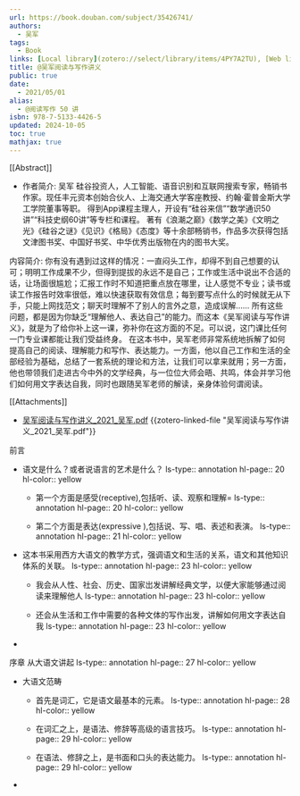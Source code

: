 ```yaml
---
url: https://book.douban.com/subject/35426741/
authors:
  - 吴军
tags:
  - Book
links: [Local library](zotero://select/library/items/4PY7A2TU), [Web library](https://www.zotero.org/users/4911197/items/4PY7A2TU)
title: @吴军阅读与写作讲义
public: true
date:
  - 2021/05/01
alias:
  - @阅读写作 50 讲
isbn: 978-7-5133-4426-5
updated: 2024-10-05
toc: true
mathjax: true
---
```


[[Abstract]]

  + 作者简介:
吴军
硅谷投资人，人工智能、语音识别和互联网搜索专家，畅销书作家。现任丰元资本创始合伙人、上海交通大学客座教授、约翰·霍普金斯大学工学院董事等职。
得到App课程主理人，开设有“硅谷来信”“数学通识50讲”“科技史纲60讲”等专栏和课程。
著有《浪潮之巅》《数学之美》《文明之光》《硅谷之谜》《见识》《格局》《态度》等十余部畅销书，作品多次获得包括文津图书奖、中国好书奖、中华优秀出版物在内的图书大奖。

内容简介:
你有没有遇到过这样的情况：一直闷头工作，却得不到自己想要的认可；明明工作成果不少，但得到提拔的永远不是自己；工作或生活中说出不合适的话，让场面很尴尬；汇报工作时不知道把重点放在哪里，让人感觉不专业；读书或读工作报告时效率很低，难以快速获取有效信息；每到要写点什么的时候就无从下手，只能上网找范文；聊天时理解不了别人的言外之意，造成误解……
所有这些问题，都是因为你缺乏“理解他人、表达自己”的能力。而这本《吴军阅读与写作讲义》，就是为了给你补上这一课，弥补你在这方面的不足。可以说，这门课比任何一门专业课都能让我们受益终身。
在这本书中，吴军老师非常系统地拆解了如何提高自己的阅读、理解能力和写作、表达能力。一方面，他以自己工作和生活的全部经验为基础，总结了一套系统的理论和方法，让我们可以拿来就用；另一方面，他也带领我们走进古今中外的文学经典，与一位位大师会晤、共鸣，体会并学习他们如何用文字表达自我，同时也跟随吴军老师的解读，亲身体验何谓阅读。

[[Attachments]]

  + [吴军阅读与写作讲义_2021_吴军.pdf](zotero://select/library/items/KFJU2DP8) {{zotero-linked-file "吴军阅读与写作讲义_2021_吴军.pdf"}}

前言

  + 语文是什么？或者说语言的艺术是什么？
ls-type:: annotation
hl-page:: 20
hl-color:: yellow


    + 第一个方面是感受(receptive),包括听、读、观察和理解=
ls-type:: annotation
hl-page:: 20
hl-color:: yellow


    + 第二个方面是表达(expressive ),包括说、写、唱、表述和表演。
ls-type:: annotation
hl-page:: 21
hl-color:: yellow


  + 这本书采用西方大语文的教学方式，强调语文和生活的关系，语文和其他知识体系的关联。
ls-type:: annotation
hl-page:: 23
hl-color:: yellow


    + 我会从人性、社会、历史、国家岀发讲解经典文学，以便大家能够通过阅读来理解他人
ls-type:: annotation
hl-page:: 23
hl-color:: yellow


    + 还会从生活和工作中需要的各种文体的写作出发，讲解如何用文字表达自我
ls-type:: annotation
hl-page:: 23
hl-color:: yellow


  + 

序章 从大语文讲起
ls-type:: annotation
hl-page:: 27
hl-color:: yellow


  + 大语文范畴

    + 首先是词汇，它是语文最基本的元素。
ls-type:: annotation
hl-page:: 28
hl-color:: yellow


    + 在词汇之上，是语法、修辞等高级的语言技巧。
ls-type:: annotation
hl-page:: 29
hl-color:: yellow


    + 在语法、修辞之上，是书面和口头的表达能力。
ls-type:: annotation
hl-page:: 29
hl-color:: yellow


  + 
